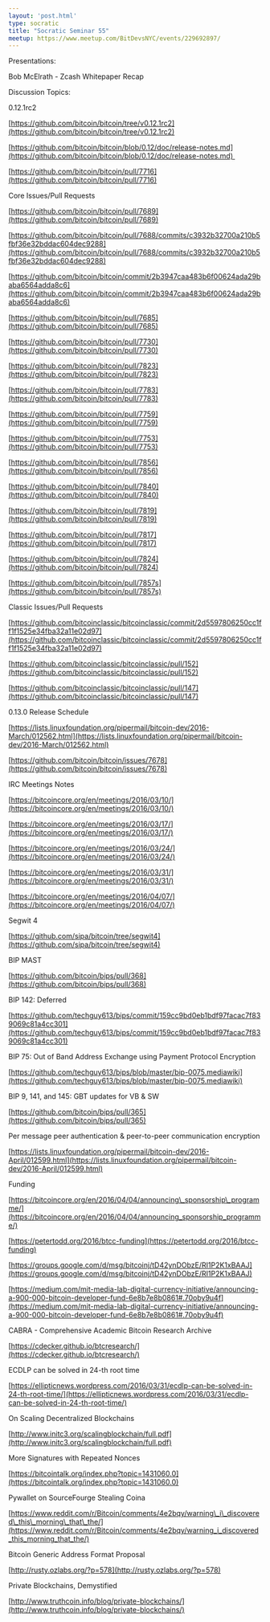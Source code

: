 ```yaml
---
layout: 'post.html'
type: socratic
title: "Socratic Seminar 55"
meetup: https://www.meetup.com/BitDevsNYC/events/229692897/
---
```


Presentations:

Bob McElrath - Zcash Whitepaper Recap

Discussion Topics:

0.12.1rc2

[](https://github.com/bitcoin/bitcoin/tree/v0.12.1rc2)[https://github.com/bitcoin/bitcoin/tree/v0.12.1rc2](https://github.com/bitcoin/bitcoin/tree/v0.12.1rc2)

[](https://github.com/bitcoin/bitcoin/blob/0.12/doc/release-notes.md)[https://github.com/bitcoin/bitcoin/blob/0.12/doc/release-notes.md](https://github.com/bitcoin/bitcoin/blob/0.12/doc/release-notes.md) 

[](https://github.com/bitcoin/bitcoin/pull/7716)[https://github.com/bitcoin/bitcoin/pull/7716](https://github.com/bitcoin/bitcoin/pull/7716)

Core Issues/Pull Requests

[](https://github.com/bitcoin/bitcoin/pull/7689)[https://github.com/bitcoin/bitcoin/pull/7689](https://github.com/bitcoin/bitcoin/pull/7689)

[](https://github.com/bitcoin/bitcoin/pull/7688/commits/c3932b32700a210b5fbf36e32bddac604dec9288)[https://github.com/bitcoin/bitcoin/pull/7688/commits/c3932b32700a210b5fbf36e32bddac604dec9288](https://github.com/bitcoin/bitcoin/pull/7688/commits/c3932b32700a210b5fbf36e32bddac604dec9288)

[](https://github.com/bitcoin/bitcoin/commit/2b3947caa483b6f00624ada29baba6564adda8c6)[https://github.com/bitcoin/bitcoin/commit/2b3947caa483b6f00624ada29baba6564adda8c6](https://github.com/bitcoin/bitcoin/commit/2b3947caa483b6f00624ada29baba6564adda8c6)

[](https://github.com/bitcoin/bitcoin/pull/7685)[https://github.com/bitcoin/bitcoin/pull/7685](https://github.com/bitcoin/bitcoin/pull/7685)

[](https://github.com/bitcoin/bitcoin/pull/7730)[https://github.com/bitcoin/bitcoin/pull/7730](https://github.com/bitcoin/bitcoin/pull/7730)

[](https://github.com/bitcoin/bitcoin/pull/7823)[https://github.com/bitcoin/bitcoin/pull/7823](https://github.com/bitcoin/bitcoin/pull/7823)

[](https://github.com/bitcoin/bitcoin/pull/7783)[https://github.com/bitcoin/bitcoin/pull/7783](https://github.com/bitcoin/bitcoin/pull/7783)

[](https://github.com/bitcoin/bitcoin/pull/7759)[https://github.com/bitcoin/bitcoin/pull/7759](https://github.com/bitcoin/bitcoin/pull/7759)

[](https://github.com/bitcoin/bitcoin/pull/7753)[https://github.com/bitcoin/bitcoin/pull/7753](https://github.com/bitcoin/bitcoin/pull/7753)

[](https://github.com/bitcoin/bitcoin/pull/7856)[https://github.com/bitcoin/bitcoin/pull/7856](https://github.com/bitcoin/bitcoin/pull/7856)

[](https://github.com/bitcoin/bitcoin/pull/7840)[https://github.com/bitcoin/bitcoin/pull/7840](https://github.com/bitcoin/bitcoin/pull/7840)

[](https://github.com/bitcoin/bitcoin/pull/7819)[https://github.com/bitcoin/bitcoin/pull/7819](https://github.com/bitcoin/bitcoin/pull/7819)

[](https://github.com/bitcoin/bitcoin/pull/7817)[https://github.com/bitcoin/bitcoin/pull/7817](https://github.com/bitcoin/bitcoin/pull/7817)

[](https://github.com/bitcoin/bitcoin/pull/7824)[https://github.com/bitcoin/bitcoin/pull/7824](https://github.com/bitcoin/bitcoin/pull/7824)

[](https://github.com/bitcoin/bitcoin/pull/7857s)[https://github.com/bitcoin/bitcoin/pull/7857s](https://github.com/bitcoin/bitcoin/pull/7857s)

Classic Issues/Pull Requests

[](https://github.com/bitcoinclassic/bitcoinclassic/commit/2d5597806250cc1ff1f1525e34fba32a11e02d97)[https://github.com/bitcoinclassic/bitcoinclassic/commit/2d5597806250cc1ff1f1525e34fba32a11e02d97](https://github.com/bitcoinclassic/bitcoinclassic/commit/2d5597806250cc1ff1f1525e34fba32a11e02d97)

[](https://github.com/bitcoinclassic/bitcoinclassic/pull/152)[https://github.com/bitcoinclassic/bitcoinclassic/pull/152](https://github.com/bitcoinclassic/bitcoinclassic/pull/152)

[](https://github.com/bitcoinclassic/bitcoinclassic/pull/147)[https://github.com/bitcoinclassic/bitcoinclassic/pull/147](https://github.com/bitcoinclassic/bitcoinclassic/pull/147)

0.13.0 Release Schedule

[](https://lists.linuxfoundation.org/pipermail/bitcoin-dev/2016-March/012562.html)[https://lists.linuxfoundation.org/pipermail/bitcoin-dev/2016-March/012562.html](https://lists.linuxfoundation.org/pipermail/bitcoin-dev/2016-March/012562.html)

[](https://github.com/bitcoin/bitcoin/issues/7678)[https://github.com/bitcoin/bitcoin/issues/7678](https://github.com/bitcoin/bitcoin/issues/7678)

IRC Meetings Notes

[](https://bitcoincore.org/en/meetings/2016/03/10/)[https://bitcoincore.org/en/meetings/2016/03/10/](https://bitcoincore.org/en/meetings/2016/03/10/)

[](https://bitcoincore.org/en/meetings/2016/03/17/)[https://bitcoincore.org/en/meetings/2016/03/17/](https://bitcoincore.org/en/meetings/2016/03/17/)

[](https://bitcoincore.org/en/meetings/2016/03/24/)[https://bitcoincore.org/en/meetings/2016/03/24/](https://bitcoincore.org/en/meetings/2016/03/24/)

[](https://bitcoincore.org/en/meetings/2016/03/31/)[https://bitcoincore.org/en/meetings/2016/03/31/](https://bitcoincore.org/en/meetings/2016/03/31/)

[](https://bitcoincore.org/en/meetings/2016/04/07/)[https://bitcoincore.org/en/meetings/2016/04/07/](https://bitcoincore.org/en/meetings/2016/04/07/)

Segwit 4

[](https://github.com/sipa/bitcoin/tree/segwit4)[https://github.com/sipa/bitcoin/tree/segwit4](https://github.com/sipa/bitcoin/tree/segwit4)

BIP MAST

[](https://github.com/bitcoin/bips/pull/368)[https://github.com/bitcoin/bips/pull/368](https://github.com/bitcoin/bips/pull/368)

BIP 142: Deferred

[](https://github.com/techguy613/bips/commit/159cc9bd0eb1bdf97facac7f839069c81a4cc301)[https://github.com/techguy613/bips/commit/159cc9bd0eb1bdf97facac7f839069c81a4cc301](https://github.com/techguy613/bips/commit/159cc9bd0eb1bdf97facac7f839069c81a4cc301)

BIP 75: Out of Band Address Exchange using Payment Protocol Encryption

[](https://github.com/techguy613/bips/blob/master/bip-0075.mediawiki)[https://github.com/techguy613/bips/blob/master/bip-0075.mediawiki](https://github.com/techguy613/bips/blob/master/bip-0075.mediawiki)

BIP 9, 141, and 145: GBT updates for VB & SW

[](https://github.com/bitcoin/bips/pull/365)[https://github.com/bitcoin/bips/pull/365](https://github.com/bitcoin/bips/pull/365)

Per message peer authentication & peer-to-peer communication encryption

[](https://lists.linuxfoundation.org/pipermail/bitcoin-dev/2016-April/012599.html)[https://lists.linuxfoundation.org/pipermail/bitcoin-dev/2016-April/012599.html](https://lists.linuxfoundation.org/pipermail/bitcoin-dev/2016-April/012599.html)

Funding

[](https://bitcoincore.org/en/2016/04/04/announcing_sponsorship_programme/)[https://bitcoincore.org/en/2016/04/04/announcing\_sponsorship\_programme/](https://bitcoincore.org/en/2016/04/04/announcing_sponsorship_programme/)

[](https://petertodd.org/2016/btcc-funding)[https://petertodd.org/2016/btcc-funding](https://petertodd.org/2016/btcc-funding)

[](https://groups.google.com/d/msg/bitcoinj/tD42ynDObzE/RI1P2K1xBAAJ)[https://groups.google.com/d/msg/bitcoinj/tD42ynDObzE/RI1P2K1xBAAJ](https://groups.google.com/d/msg/bitcoinj/tD42ynDObzE/RI1P2K1xBAAJ)

[](https://medium.com/mit-media-lab-digital-currency-initiative/announcing-a-900-000-bitcoin-developer-fund-6e8b7e8b0861#.70oby9u4f)[https://medium.com/mit-media-lab-digital-currency-initiative/announcing-a-900-000-bitcoin-developer-fund-6e8b7e8b0861#.70oby9u4f](https://medium.com/mit-media-lab-digital-currency-initiative/announcing-a-900-000-bitcoin-developer-fund-6e8b7e8b0861#.70oby9u4f)

CABRA - Comprehensive Academic Bitcoin Research Archive

[](https://cdecker.github.io/btcresearch/)[https://cdecker.github.io/btcresearch/](https://cdecker.github.io/btcresearch/)

ECDLP can be solved in 24-th root time 

[](https://ellipticnews.wordpress.com/2016/03/31/ecdlp-can-be-solved-in-24-th-root-time/)[https://ellipticnews.wordpress.com/2016/03/31/ecdlp-can-be-solved-in-24-th-root-time/](https://ellipticnews.wordpress.com/2016/03/31/ecdlp-can-be-solved-in-24-th-root-time/)

On Scaling Decentralized Blockchains 

[](http://www.initc3.org/scalingblockchain/full.pdf)[http://www.initc3.org/scalingblockchain/full.pdf](http://www.initc3.org/scalingblockchain/full.pdf)

More Signatures with Repeated Nonces

[](https://bitcointalk.org/index.php?topic=1431060.0)[https://bitcointalk.org/index.php?topic=1431060.0](https://bitcointalk.org/index.php?topic=1431060.0)

Pywallet on SourceFourge Stealing Coina

[](https://www.reddit.com/r/Bitcoin/comments/4e2bqy/warning_i_discovered_this_morning_that_the/)[https://www.reddit.com/r/Bitcoin/comments/4e2bqy/warning\_i\_discovered\_this\_morning\_that\_the/](https://www.reddit.com/r/Bitcoin/comments/4e2bqy/warning_i_discovered_this_morning_that_the/)

Bitcoin Generic Address Format Proposal

[](http://rusty.ozlabs.org/?p=578)[http://rusty.ozlabs.org/?p=578](http://rusty.ozlabs.org/?p=578)

Private Blockchains, Demystified

[](http://www.truthcoin.info/blog/private-blockchains/)[http://www.truthcoin.info/blog/private-blockchains/](http://www.truthcoin.info/blog/private-blockchains/)
